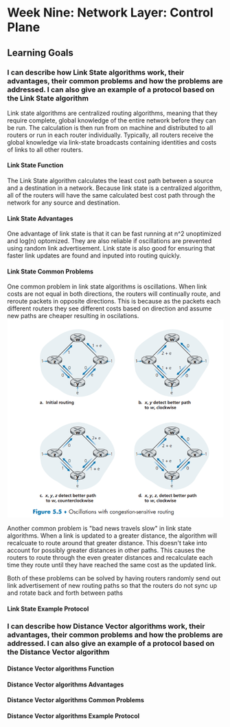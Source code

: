 # Week Nine: Network Layer: Control Plane

## Learning Goals

### I can describe how Link State algorithms work, their advantages, their common problems and how the problems are addressed. I can also give an example of a protocol based on the Link State algorithm

Link state algorithms are centralized routing algorithms, meaning that they require complete, global knowledge of the entire network before they can be run. The calculation is then run from on machine and distributed to all routers or run in each router individually. Typically, all routers receive the global knowledge via link-state broadcasts containing identities and costs of links to all other routers.

#### Link State Function

The Link State algorithm calculates the least cost path between a source and a destination in a network. Because link state is a centralized algorithm, all of the routers will have the same calculated best cost path through the network for any source and destination.

#### Link State Advantages

One advantage of link state is that it can be fast running at n^2 unoptimized and log(n) optomized. They are also reliable if oscillations are prevented using random link advertisement. Link state is also good for ensuring that faster link updates are found and inputed into routing quickly.

#### Link State Common Problems

One common problem in link state algorithms is oscillations. When link costs are not equal in both directions, the routers will continually route, and reroute packets in opposite directions. This is because as the packets each different routers they see different costs based on direction and assume new paths are cheaper resulting in oscilations.  
![test](photos/p1.png)

Another common problem is "bad news travels slow" in link state algorithms. When a link is updated to a greater distance, the algorithm will recalcuate to route around that greater distance. This doesn't take into account for possibly greater distances in other paths. This causes the routers to route through the even greater distances and recalculate each time they route until they have reached the same cost as the updated link.

Both of these problems can be solved by having routers randomly send out link advertisement of new routing paths so that the routers do not sync up and rotate back and forth between paths

#### Link State Example Protocol

### I can describe how Distance Vector algorithms work, their advantages, their common problems and how the problems are addressed. I can also give an example of a protocol based on the Distance Vector algorithm

#### Distance Vector algorithms Function

#### Distance Vector algorithms Advantages

#### Distance Vector algorithms Common Problems

#### Distance Vector algorithms Example Protocol
